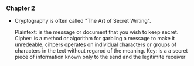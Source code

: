 ### Chapter 2

- Cryptography is often called "The Art of Secret Writing". 

  Plaintext: is the message or document that you wish to keep secret.
  Cipher: is a method or algorithm for garbling a message to make it unredeable, cihpers operates on individual characters or groups of characters in the text without regarod of the meaning.
  Key: is a a secret piece of information known only to the send and the legitimite receiver
 

